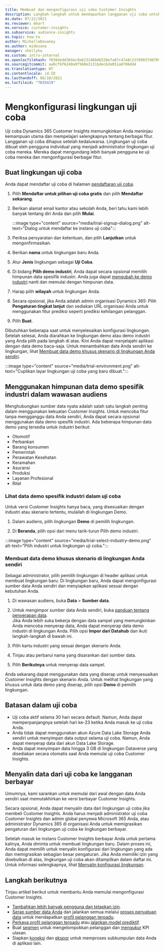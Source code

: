 ```yaml
---
title: Membuat dan mengonfigurasi uji coba Customer Insights
description: Langkah-langkah untuk mendapatkan langganan uji coba untuk Dynamics 365 Customer Insights dan mengonfigurasinya.
ms.date: 07/22/2021
ms.reviewer: mhart
ms.service: customer-insights
ms.subservice: audience-insights
ms.topic: how-to
author: MichelleDevaney
ms.author: midevane
manager: shellyha
ms.custom: intro-internal
ms.openlocfilehash: f038dedd369ac9e623146b66528efa87c47a8c23769037d8709fa9b804a0b723
ms.sourcegitcommit: aa0cfbf6240a9f560e3131bdec63e051a8786dd4
ms.translationtype: HT
ms.contentlocale: id-ID
ms.lasthandoff: 08/10/2021
ms.locfileid: "7035419"
---
```

# <a name="set-up-a-trial-environment"></a>Mengkonfigurasi lingkungan uji coba 

Uji coba Dynamics 365 Customer Insights memungkinkan Anda meninjau kemampuan utama dan mempelajari selengkapnya tentang berbagai fitur. Langganan uji coba dihapus setelah kedaluwarsa. Lingkungan uji coba dibuat oleh pengguna individual yang menjadi administrator lingkungan uji coba mereka. Mereka dapat mengundang lebih banyak pengguna ke uji coba mereka dan mengonfigurasi berbagai fitur.

## <a name="create-a-trial-environment"></a>Buat lingkungan uji coba

Anda dapat mendaftar uji coba di halaman [pendaftaran uji coba](https://dynamics.microsoft.com/get-started/free-trial/?appname=customerinsights). 

1. Pilih **Mendaftar untuk pilihan uji coba gratis** dan pilih **Mendaftar sekarang**.

1. Berikan alamat email kantor atau sekolah Anda, beri tahu kami lebih banyak tentang diri Anda dan pilih **Mulai**.

   :::image type="content" source="media/trial-signup-dialog.png" alt-text="Dialog untuk mendaftar ke instans uji coba":::

1. Periksa persyaratan dan ketentuan, dan pilih **Lanjutkan** untuk mengonfirmasikan.

1. Berikan **nama** untuk lingkungan baru Anda. 

1. Atur **Jenis** lingkungan sebagai **Uji Coba**.

1. Di bidang **Pilih demo industri**, Anda dapat secara opsional memilih himpunan data spesifik industri. Anda juga dapat [mengubah ke demo industri](#use-industry-specific-demo-data-sets-in-audience-insights) nanti dan memulai dengan himpunan data.

1. Harap pilih **wilayah** untuk lingkungan Anda.

1. Secara opsional, jika Anda adalah admin organisasi Dynamics 365: Pilih **Pengaturan tingkat lanjut** dan sediakan URL organisasi Anda untuk menggunakan fitur prediksi seperti prediksi kehilangan pelanggan. 

1. Pilih **Buat**. 

Dibutuhkan beberapa saat untuk menyelesaikan konfigurasi lingkungan. Setelah selesai, Anda diarahkan ke lingkungan demo atau demo industri yang Anda pilih pada langkah di atas. Kini Anda dapat menjelajahi aplikasi dengan data demo baca-saja. Untuk menambahkan data Anda sendiri ke lingkungan, lihat [Membuat data demo khusus skenario di lingkungan Anda sendiri](#create-scenario-specific-demo-data-in-your-own-environment).

:::image type="content" source="media/trial-environment.png" alt-text="Cuplikan layar lingkungan uji coba yang baru dibuat.":::

## <a name="use-industry-specific-demo-data-sets-in-audience-insights"></a>Menggunakan himpunan data demo spesifik industri dalam wawasan audiens

Menghubungkan sumber data nyata adalah salah satu langkah penting dalam menggunakan kekuatan Customer Insights. Untuk mencoba fitur tanpa mengganggu data Anda sendiri, Anda dapat secara opsional menggunakan data demo spesifik industri. Ada beberapa himpunan data demo yang tersedia untuk industri berikut: 

-   Otomotif
-   Perbankan
-   Barang konsumen
-   Pemerintah
-   Perawatan Kesehatan
-   Keramahan
-   Asuransi
-   Produksi
-   Layanan Profesional
-   Ritel

### <a name="see-industry-specific-demo-data-in-trials"></a>Lihat data demo spesifik industri dalam uji coba

Untuk versi Customer Insights hanya baca, yang disesuaikan dengan industri atau skenario tertentu, mulailah di lingkungan Demo. 
 
1.  Dalam audiens, pilih lingkungan **Demo** di pemilih lingkungan.

2.  Di **Beranda**, pilih opsi dari menu tarik-turun Pilih demo industri.

:::image type="content" source="media/trial-select-industry-demo.png" alt-text="Pilih industri untuk lingkungan uji coba.":::

### <a name="create-scenario-specific-demo-data-in-your-own-environment"></a>Membuat data demo khusus skenario di lingkungan Anda sendiri

Sebagai administrator, pilih pemilih lingkungan di header aplikasi untuk membuat lingkungan baru. Di lingkungan baru, Anda dapat mengonfigurasi sumber data Anda sendiri dan menyiapkan aplikasi sesuai dengan kebutuhan Anda. 

1.  Di wawasan audiens, buka **Data** > **Sumber data**.

2.  Untuk mengimpor sumber data Anda sendiri, buka [panduan tentang penyerapan data](data-sources.md).     
   Jika Anda lebih suka bekerja dengan data sampel yang memungkinkan Anda mencoba menyerap data, Anda dapat menyerap data demo industri di lingkungan Anda. Pilih opsi **Impor dari Datahub** dan ikuti langkah-langkah di bawah ini.

3.  Pilih kartu industri yang sesuai dengan skenario Anda. 

4.  Tinjau atau perbarui nama yang disarankan dari sumber data. 

5.  Pilih **Berikutnya** untuk menyerap data sampel. 

Anda sekarang dapat menggunakan data yang diserap untuk menyesuaikan Customer Insights dengan skenario Anda. Untuk melihat lingkungan yang khusus untuk data demo yang diserap, pilih opsi **Demo <Industry>** di pemilih lingkungan.

## <a name="limitations-in-trials"></a>Batasan dalam uji coba

- Uji coba aktif selama 30 hari secara default. Namun, Anda dapat memperpanjangnya setelah hari ke-23 ketika Anda masuk ke uji coba Anda.
- Anda tidak dapat menggunakan akun Azure Data Lake Storage Anda sendiri untuk menyimpan data output selama uji coba. Namun, Anda dapat menyerap data dari akun Data Lake Storage.
- Anda dapat menyimpan data hingga 3 GB di lingkungan Dataverse yang disediakan secara otomatis saat Anda memulai uji coba Customer Insights.

## <a name="copy-data-from-a-trial-to-a-paid-subscription"></a>Menyalin data dari uji coba ke langganan berbayar

Umumnya, kami sarankan untuk memulai dari awal dengan data Anda sendiri saat memutakhirkan ke versi berbayar Customer Insights. 

Secara opsional, Anda dapat menyalin data dari lingkungan uji coba jika membeli Customer Insights. Anda harus menjadi administrator uji coba Customer Insights dan admin global penyewa Microsoft 365 Anda, atau administrator Dynamics 365 di organisasi Anda untuk memigrasikan pengaturan dari lingkungan uji coba ke lingkungan berbayar. 

Setelah masuk ke instans Customer Insights berbayar Anda untuk pertama kalinya, Anda diminta untuk membuat lingkungan baru. Dalam proses ini, Anda dapat memilih untuk menyalin konfigurasi dari lingkungan yang ada dan memigrasikan sebagian besar pengaturan. Jika Anda memiliki izin yang disebutkan di atas, lingkungan uji coba akan ditampilkan dalam daftar ini. Untuk informasi selengkapnya, lihat [Menyalin konfigurasi lingkungan](manage-environments.md#copy-the-environment-configuration).

## <a name="next-steps"></a>Langkah berikutnya

Tinjau artikel berikut untuk membantu Anda memulai mengonfigurasi Customer Insights. 

- [Tambahkan lebih banyak pengguna dan tetapkan izin](permissions.md).
- [Serap sumber data Anda](data-sources.md) dan jalankan semua melalui [proses penyatuan data](data-unification.md) untuk mendapatkan [profil pelanggan terpadu](customer-profiles.md).
- [Perkaya profil pelanggan terpadu](enrichment-hub.md) atau [jalankan model prediktif](predictions-overview.md).
- Buat [segmen](segments.md) untuk mengelompokkan pelanggan dan [mengukur](measures.md) KPI ulasan.
- Siapkan [koneksi](connections.md) dan [ekspor](export-destinations.md) untuk memproses subkumpulan data Anda di aplikasi lain.
